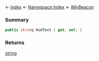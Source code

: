 ← [Index](Api-Index) ← [Namespace Index](Namespace-Index) ← [IMyBeacon](Sandbox.ModAPI.Ingame.IMyBeacon)

### Summary

```csharp
public string HudText { get; set; }
```

### Returns

[string](https://docs.microsoft.com/en-us/dotnet/api/System.String?view=netframework-4.6)

